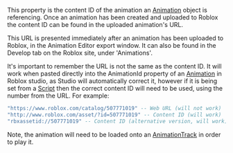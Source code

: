 This property is the content ID of the animation an [Animation](https://developer.roblox.com/en-us/api-reference/class/Animation) object is referencing. Once an animation has been created and uploaded to Roblox the content ID can be found in the uploaded animation's URL.

This URL is presented immediately after an animation has been uploaded to Roblox, in the Animation Editor export window. It can also be found in the Develop tab on the Roblox site, under 'Animations'.

It's important to remember the URL is not the same as the content ID. It will work when pasted directly into the AnimationId property of an [Animation](https://developer.roblox.com/en-us/api-reference/class/Animation) in Roblox studio, as Studio will automatically correct it, however if it is being set from a [Script](https://developer.roblox.com/en-us/api-reference/class/Script) then the correct content ID will need to be used, using the number from the URL. For example:

```lua
"https://www.roblox.com/catalog/507771019" -- Web URL (will not work)
"http://www.roblox.com/asset/?id=507771019" -- Content ID (will work)
"rbxassetid://507771019" -- Content ID (alternative version, will work)
``` 

Note, the animation will need to be loaded onto an [AnimationTrack](https://developer.roblox.com/en-us/api-reference/class/AnimationTrack) in order to play it.